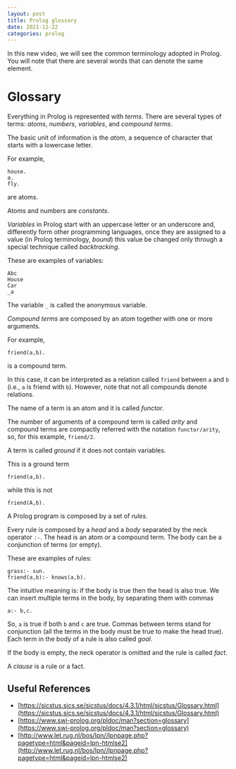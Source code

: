 ```yaml
---
layout: post
title: Prolog glossary
date: 2021-12-22
categories: prolog
---
```

In this new video, we will see the common terminology adopted in Prolog.
You will note that there are several words that can denote the same element.

# Glossary
Everything in Prolog is represented with *terms*.
There are several types of terms: *atoms*, *numbers*, *variables*, and *compound terms*.

The basic unit of information is the *atom*, a sequence of character that starts
with a lowercase letter. 

For example,
```
house.
a.
fly.
```
are atoms.

Atoms and numbers are *constants*.

*Variables* in Prolog start with an uppercase letter or an underscore and, differently form other programming languages, once they are assigned to a value (in Prolog terminology, *bound*) this value be changed only through a special technique called *backtracking*.

These are examples of variables:
```
Abc
House
Car
_a
```

The variable `_` is called the anonymous variable.

<!-- Another concept is the one of *term*, used to denote variables, constants, and compound. -->
*Compound terms* are composed by an atom together with one or more arguments.

For example,
```
friend(a,b).
```
is a compound term.

In this case, it can be interpreted as a relation called `friend` between `a` and `b` (i.e., `a` is friend with `b`).
However, note that not all compounds denote relations.

The name of a term is an atom and it is called *functor*.

The number of arguments of a compound term is called *arity* and compound terms are compactly referred with the notation `functor/arity`, so, for this example, `friend/2`.

A term is called *ground* if it does not contain variables.

This is a ground term
```
friend(a,b).
```
while this is not
```
friend(A,b).
```

A Prolog program is composed by a set of *rules*.

Every rule is composed by a *head* and a *body* separated by the neck operator `:-`.
The head is an atom or a compound term.
The body can be a conjunction of terms (or empty).

These are examples of rules:
```
grass:- sun.
friend(a,b):- knows(a,b).
```

The intuitive meaning is: if the body is true then the head is also true.
We can insert multiple terms in the body, by separating them with commas
```
a:- b,c.
```

So, `a` is true if both `b` and `c` are true. 
Commas between terms stand for conjunction (all the terms in the body must be true to make the head true).
Each term in the body of a rule is also called *goal*.

If the body is empty, the neck operator is omitted and the rule is called *fact*.

A *clause* is a rule or a fact.

<!-- Facts denote which is true in the domain of interest since, in Prolog, what is not explicitly stated is considered false. -->

## Useful References
- [https://sicstus.sics.se/sicstus/docs/4.3.1/html/sicstus/Glossary.html](https://sicstus.sics.se/sicstus/docs/4.3.1/html/sicstus/Glossary.html)
- [https://www.swi-prolog.org/pldoc/man?section=glossary](https://www.swi-prolog.org/pldoc/man?section=glossary)
- [http://www.let.rug.nl/bos/lpn//lpnpage.php?pagetype=html&pageid=lpn-htmlse2](http://www.let.rug.nl/bos/lpn//lpnpage.php?pagetype=html&pageid=lpn-htmlse2)